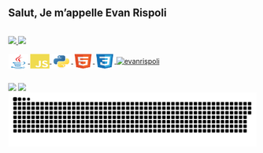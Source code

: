 

## Salut, Je m’appelle Evan Rispoli
 <div style="display: inline_block"><br>
  <a href="https://github.com/evanrispoli">
  <img height="180em" src="https://github-readme-stats.vercel.app/api?username=evanrispoli&show_icons=true&theme=dracula&include_all_commits=true&count_private=true"/>
  <img height="180em" src="https://github-readme-stats.vercel.app/api/top-langs/?username=evanrispoli&layout=compact&langs_count=7&theme=dracula"/>
</div>
  
<div style="display: inline_block"><br>
  
  <img align="center" alt="Evan-JAVA" height="30" width="40" src="https://raw.githubusercontent.com/devicons/devicon/master/icons/java/java-original.svg">
  <img align="center" alt="Evan-Js" height="30" width="40" src="https://raw.githubusercontent.com/devicons/devicon/master/icons/javascript/javascript-plain.svg">
  <img align="center" alt="Evan-Python" height="30" width="40" src="https://raw.githubusercontent.com/devicons/devicon/master/icons/python/python-original.svg">
  <img align="center" alt="Evan-HTML" height="30" width="40" src="https://raw.githubusercontent.com/devicons/devicon/master/icons/html5/html5-original.svg">
  <img align="center" alt="Evan-CSS" height="30" width="40" src="https://raw.githubusercontent.com/devicons/devicon/master/icons/css3/css3-original.svg">
  <img align="center"src="https://komarev.com/ghpvc/?username=evanRispoli&color=green" alt="evanrispoli" /> 
</div>
  
  ##
 
<div> 

  <a href="https://www.linkedin.com/in/evan-rispoli/" target="_blank"><img src="https://img.shields.io/badge/-LinkedIn-%230077B5?style=for-the-badge&logo=linkedin&logoColor=white" target="_blank"></a> 
  <a href = "mailto:evan.rispoli@gmail.com"><img src="https://img.shields.io/badge/-Gmail-%23333?style=for-the-badge&logo=gmail&logoColor=white" target="_blank"></a>
  ![Snake animation](https://github.com/evanrispoli/evanrispoli/blob/output/github-contribution-grid-snake.svg)
 
</div>
